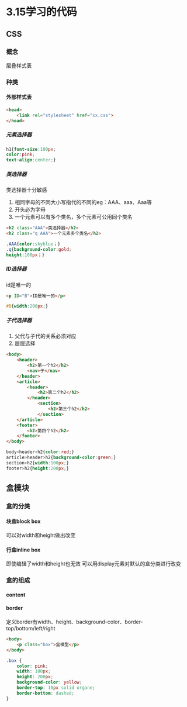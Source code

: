 # 3.15学习的代码

## CSS
### 概念
层叠样式表
### 种类
#### 外部样式表
```html
<head>
	<link rel="stylesheet" href="xx.css">
</head>

```
##### 元素选择器

```css
h1{font-size:100px;
color:pink;
text-align:center;}
```
##### 类选择器
类选择器十分敏感
1. 相同字母的不同大小写指代的不同的eg：AAA、aaa、Aaa等
2. 开头必为字母
3. 一个元素可以有多个类名，多个元素可公用同个类名
```html
<h2 class="AAA">类选择器</h2>
<h2 class="q AAA">一个元素多个类名</h2>
```
```css
.AAA{color:skyblue；}
.q{background-color:gold;
height:100px；}
```
##### ID选择器
id是唯一的
```html
<p ID="B">ID是唯一的</p>
```
```css
#B{width:200px;}
```
##### 子代选择器
1. 父代与子代的关系必须对应
2. 层层选择
```html
<body>
	<header>
		<h2>第一个h2</h2>
		<nav>子</nav>
	</header>
	<article>
		<header>
			<h2>第二个h2</h2>
		</header>
			<section>
				<h2>第三个h2</h2>
			</section>
	</article>
	<footer>
		<h2>第四个h2</h2>
	</footer>
</body>
```
```css
body>header>h2{color:red;}
article>header>h2{background-color:green;}
section>h2{width:100px;}
footer>h2{height:200px;}
```
## 盒模块
### 盒的分类
#### 块盒block box
可以对width和height做出改变
#### 行盒inline box
即使编辑了width和height也无效
可以用display元素对默认的盒分类进行改变
### 盒的组成
#### content
#### border
定义border有width、height、background-color、border-top/bottom/left/right
```html
<body>
	<p class="box">盒模型</p>
</body>
```
```css
.box {
    color: pink;
    width: 100px;
    height: 200px;
    background-color: yellow;
    border-top: 10px solid organe;
    border-bottom: dashed;
}
```